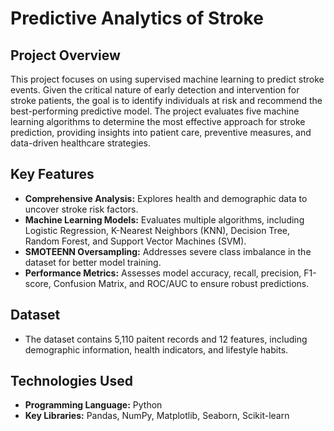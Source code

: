 # Predictive Analytics of Stroke
## Project Overview
This project focuses on using supervised machine learning to predict stroke events. Given the critical nature of early detection and intervention for stroke patients, the goal is to identify individuals at risk and recommend the best-performing predictive model. The project evaluates five machine learning algorithms to determine the most effective approach for stroke prediction, providing insights into patient care, preventive measures, and data-driven healthcare strategies.

## Key Features
- **Comprehensive Analysis:** Explores health and demographic data to uncover stroke risk factors.
- **Machine Learning Models:** Evaluates multiple algorithms, including Logistic Regression, K-Nearest Neighbors (KNN), Decision Tree, Random Forest, and Support Vector Machines (SVM).
- **SMOTEENN Oversampling:** Addresses severe class imbalance in the dataset for better model training.
- **Performance Metrics:** Assesses model accuracy, recall, precision, F1-score, Confusion Matrix, and ROC/AUC to ensure robust predictions.

## Dataset
- The dataset contains 5,110 paitent records and 12 features, including demographic information, health indicators, and lifestyle habits.

## Technologies Used
- **Programming Language:** Python
- **Key Libraries:** Pandas, NumPy, Matplotlib, Seaborn, Scikit-learn
